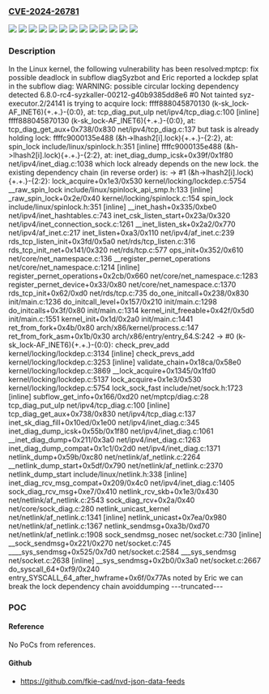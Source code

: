 ### [CVE-2024-26781](https://cve.mitre.org/cgi-bin/cvename.cgi?name=CVE-2024-26781)
![](https://img.shields.io/static/v1?label=Product&message=Linux&color=blue)
![](https://img.shields.io/static/v1?label=Version&message=298ac00da8e6bc2dcd690b45108acbd944c347d3%20&color=brightgreen)
![](https://img.shields.io/static/v1?label=Version&message=5.10.211%20&color=brightgreen)
![](https://img.shields.io/static/v1?label=Version&message=5.15.150%20&color=brightgreen)
![](https://img.shields.io/static/v1?label=Version&message=6.1.80%20&color=brightgreen)
![](https://img.shields.io/static/v1?label=Version&message=6.6.19%20&color=brightgreen)
![](https://img.shields.io/static/v1?label=Version&message=6.7.7%20&color=brightgreen)
![](https://img.shields.io/static/v1?label=Version&message=71787c665d09a970b9280c285181d3a2d1bf3bb0%20&color=brightgreen)
![](https://img.shields.io/static/v1?label=Version&message=7d6e8d7ee13b876e762b11f4ec210876ab7aec84%20&color=brightgreen)
![](https://img.shields.io/static/v1?label=Version&message=8affdbb3e2ef6b6a3a467b87dc336dc601dc2ed9%20&color=brightgreen)
![](https://img.shields.io/static/v1?label=Version&message=b8adb69a7d29c2d33eb327bca66476fb6066516b%20&color=brightgreen)
![](https://img.shields.io/static/v1?label=Version&message=e074c8297ee421e7ff352404262fe0e042954ab7%20&color=brightgreen)
![](https://img.shields.io/static/v1?label=Vulnerability&message=n%2Fa&color=blue)

### Description

In the Linux kernel, the following vulnerability has been resolved:mptcp: fix possible deadlock in subflow diagSyzbot and Eric reported a lockdep splat in the subflow diag:   WARNING: possible circular locking dependency detected   6.8.0-rc4-syzkaller-00212-g40b9385dd8e6 #0 Not tainted   syz-executor.2/24141 is trying to acquire lock:   ffff888045870130 (k-sk_lock-AF_INET6){+.+.}-{0:0}, at:   tcp_diag_put_ulp net/ipv4/tcp_diag.c:100 [inline]   ffff888045870130 (k-sk_lock-AF_INET6){+.+.}-{0:0}, at:   tcp_diag_get_aux+0x738/0x830 net/ipv4/tcp_diag.c:137   but task is already holding lock:   ffffc9000135e488 (&h->lhash2[i].lock){+.+.}-{2:2}, at: spin_lock   include/linux/spinlock.h:351 [inline]   ffffc9000135e488 (&h->lhash2[i].lock){+.+.}-{2:2}, at:   inet_diag_dump_icsk+0x39f/0x1f80 net/ipv4/inet_diag.c:1038   which lock already depends on the new lock.   the existing dependency chain (in reverse order) is:   -> #1 (&h->lhash2[i].lock){+.+.}-{2:2}:   lock_acquire+0x1e3/0x530 kernel/locking/lockdep.c:5754   __raw_spin_lock include/linux/spinlock_api_smp.h:133 [inline]   _raw_spin_lock+0x2e/0x40 kernel/locking/spinlock.c:154   spin_lock include/linux/spinlock.h:351 [inline]   __inet_hash+0x335/0xbe0 net/ipv4/inet_hashtables.c:743   inet_csk_listen_start+0x23a/0x320 net/ipv4/inet_connection_sock.c:1261   __inet_listen_sk+0x2a2/0x770 net/ipv4/af_inet.c:217   inet_listen+0xa3/0x110 net/ipv4/af_inet.c:239   rds_tcp_listen_init+0x3fd/0x5a0 net/rds/tcp_listen.c:316   rds_tcp_init_net+0x141/0x320 net/rds/tcp.c:577   ops_init+0x352/0x610 net/core/net_namespace.c:136   __register_pernet_operations net/core/net_namespace.c:1214 [inline]   register_pernet_operations+0x2cb/0x660 net/core/net_namespace.c:1283   register_pernet_device+0x33/0x80 net/core/net_namespace.c:1370   rds_tcp_init+0x62/0xd0 net/rds/tcp.c:735   do_one_initcall+0x238/0x830 init/main.c:1236   do_initcall_level+0x157/0x210 init/main.c:1298   do_initcalls+0x3f/0x80 init/main.c:1314   kernel_init_freeable+0x42f/0x5d0 init/main.c:1551   kernel_init+0x1d/0x2a0 init/main.c:1441   ret_from_fork+0x4b/0x80 arch/x86/kernel/process.c:147   ret_from_fork_asm+0x1b/0x30 arch/x86/entry/entry_64.S:242   -> #0 (k-sk_lock-AF_INET6){+.+.}-{0:0}:   check_prev_add kernel/locking/lockdep.c:3134 [inline]   check_prevs_add kernel/locking/lockdep.c:3253 [inline]   validate_chain+0x18ca/0x58e0 kernel/locking/lockdep.c:3869   __lock_acquire+0x1345/0x1fd0 kernel/locking/lockdep.c:5137   lock_acquire+0x1e3/0x530 kernel/locking/lockdep.c:5754   lock_sock_fast include/net/sock.h:1723 [inline]   subflow_get_info+0x166/0xd20 net/mptcp/diag.c:28   tcp_diag_put_ulp net/ipv4/tcp_diag.c:100 [inline]   tcp_diag_get_aux+0x738/0x830 net/ipv4/tcp_diag.c:137   inet_sk_diag_fill+0x10ed/0x1e00 net/ipv4/inet_diag.c:345   inet_diag_dump_icsk+0x55b/0x1f80 net/ipv4/inet_diag.c:1061   __inet_diag_dump+0x211/0x3a0 net/ipv4/inet_diag.c:1263   inet_diag_dump_compat+0x1c1/0x2d0 net/ipv4/inet_diag.c:1371   netlink_dump+0x59b/0xc80 net/netlink/af_netlink.c:2264   __netlink_dump_start+0x5df/0x790 net/netlink/af_netlink.c:2370   netlink_dump_start include/linux/netlink.h:338 [inline]   inet_diag_rcv_msg_compat+0x209/0x4c0 net/ipv4/inet_diag.c:1405   sock_diag_rcv_msg+0xe7/0x410   netlink_rcv_skb+0x1e3/0x430 net/netlink/af_netlink.c:2543   sock_diag_rcv+0x2a/0x40 net/core/sock_diag.c:280   netlink_unicast_kernel net/netlink/af_netlink.c:1341 [inline]   netlink_unicast+0x7ea/0x980 net/netlink/af_netlink.c:1367   netlink_sendmsg+0xa3b/0xd70 net/netlink/af_netlink.c:1908   sock_sendmsg_nosec net/socket.c:730 [inline]   __sock_sendmsg+0x221/0x270 net/socket.c:745   ____sys_sendmsg+0x525/0x7d0 net/socket.c:2584   ___sys_sendmsg net/socket.c:2638 [inline]   __sys_sendmsg+0x2b0/0x3a0 net/socket.c:2667   do_syscall_64+0xf9/0x240   entry_SYSCALL_64_after_hwframe+0x6f/0x77As noted by Eric we can break the lock dependency chain avoiddumping ---truncated---

### POC

#### Reference
No PoCs from references.

#### Github
- https://github.com/fkie-cad/nvd-json-data-feeds

